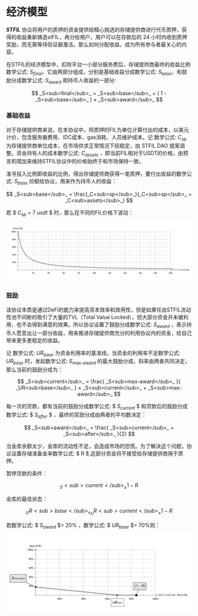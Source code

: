 
# 经济模型

_**STFIL**_ 协议将用户的质押的资金提供给精心挑选的存储提供商进行代币质押，获得的收益重新铸造stFIL，再分给用户，用户可以在存款后的 24 小时内收到质押奖励，而无需等待验证器激活。那么如何分配收益，成为所有参与者最关心的内容。

在STFIL的经济模型中，扣除平台一小部分服务费后，存储提供商最终的收益比例数学公式: _S<sub>final</sub>_，它由两部分组成，分别是基础收益分成数学公式: _S<sub>base</sub>_，和鼓励分成数学公式: _S<sub>award</sub>_ 即持币人收益的一部分:

$$ _S<sub>final</sub>_ = _S<sub>base</sub>_ + ( 1 - _S<sub>base</sub>_ ) × _S<sub>award</sub>_ $$

### 基础收益

对于存储提供商来说，在本协议中，将质押的FIL为单位计算付出的成本，以美元计价，包含服务器费用、IDC成本、gas消耗、人员维护成本。记 数学公式: _C<sub>sp</sub>_ 为存储提供商单位成本，在市场供求正常情况下较稳定，由 STFIL DAO 提案调整。资金持有人的成本数学公式: _C<sub>assets</sub>_ ，即当前FIL相对于USDT的价格，由预言机喂加来维持STFIL协议中的价格始终于和市场保持一致。

准寻投入比例即收益的比例，得出存储提供商获得一笔质押，要付出收益的数学公式: _S<sub>base</sub>_ 份额给协议，用来作为持币人的收益：

$$ _S<sub>base</sub>_ = \frac{_C<sub>sp</sub>_}{_C<sub>sp</sub>_ + _C<sub>assets</sub>_} $$

若 $ _C<sub>sp</sub>_ = 7 _usdt_ $ 时，那么在不同的FIL价格下波动：

![img.png](img.png)

### 鼓励

该协议本质是通过DeFi的能力来提高资本效率和效用性，但是如果任由STFIL流动性池不间断的吸引了大量的TVL（Total Value Locked），但大部分资金并未被利用，也不会得到满意的效果。所以协议设置了鼓励分成数学公式: _S<sub>award</sub>_ ，表示持币人愿意出让一部分收益，用来推进存储提供商充分的利用协议内的资金，给自己带来更多更稳定的收益。

记 数学公式: _UR<sub>base</sub>_ 为资金利用率的基准线，当资金的利用率不足数学公式: _UR<sub>base</sub>_ 时，发起数学公式: _S<sub>max-award</sub>_ 的最大鼓励分成，斜率由两者共同决定，那么当前的鼓励分成为：

$$ _S<sub>current</sub>_ = \frac{ _S<sub>max-award</sub>_ }{ _UR<sub>base</sub>_ } × _S<sub>current</sub>_  + _S<sub>max-award</sub>_ $$

每一次的贷款，都有当前的鼓励分成数学公式: $ _S<sub>current</sub>_ $ 和贷款后的鼓励分成数学公式: $ _S<sub>after</sub>_ $ ，最终的奖励分成由两者的平均数决定：

$$ _S<sub>award</sub>_ = \frac{ _S<sub>current</sub>_ + _S<sub>after</sub>_ }{2} $$

当金库余额太少，金库的流动性不足，会造成市场的恐慌。为了解决这个问题，协议设置存储准备金率数学公式: $ R $,这部分资金将不接受给存储提供商用于质押。

暂停贷款的条件：

$$ _S<sub>current</sub>_ \geq 1-R $$

金库的最佳状态：

$$  _UR<sub>base</sub>_ \leq _UR<sub>current</sub>_ \leq 1-R $$

若数学公式: $ _S<sub>award</sub>_  $= 20% ，数学公式: $ _UR<sub>base</sub>_ $= 70%则：

![float_img.png](float_img.png)
